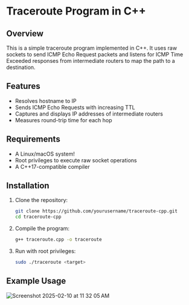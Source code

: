 # Traceroute Program in C++

## Overview
This is a simple traceroute program implemented in C++. It uses raw sockets to send ICMP Echo Request packets and listens for ICMP Time Exceeded responses from intermediate routers to map the path to a destination.

## Features
- Resolves hostname to IP
- Sends ICMP Echo Requests with increasing TTL
- Captures and displays IP addresses of intermediate routers
- Measures round-trip time for each hop

## Requirements
- A Linux/macOS system!
- Root privileges to execute raw socket operations
- A C++17-compatible compiler

## Installation
1. Clone the repository:
   ```bash
   git clone https://github.com/yourusername/traceroute-cpp.git
   cd traceroute-cpp
   ```
2. Compile the program:
   ```bash
   g++ traceroute.cpp -o traceroute
   ```
3. Run with root privileges:
   ```bash
   sudo ./traceroute <target>
   ```

## Example Usage
![Screenshot 2025-02-10 at 11 32 05 AM](https://github.com/user-attachments/assets/4d5aaf42-e6d0-459a-99a5-45276373cea3)





